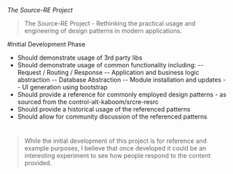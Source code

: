 *The Source-RE Project*

> The Source-RE Project - Rethinking the practical usage and engineering of design patterns in modern applications.


#Initial Development Phase

- Should demonstrate usage of 3rd party libs
- Should demonstrate usage of common functionality including:
-- Request / Routing / Response
-- Application and business logic abstraction
-- Database Abstraction
-- Module installation and updates
-- UI generation using bootstrap
- Should provide a reference for commonly employed design patterns - as sourced from the control-alt-kaboom/srcre-resrc
- Should provide a historical usage of the referenced patterns
- Should allow for community discussion of the referenced patterns

#
> While the initial development of this project is for reference and example purposes, I believe that once developed it could be an interesting experiment to see how people respond to the content provided. 
 



